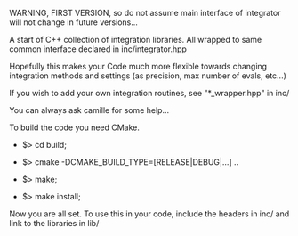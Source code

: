 
WARNING, FIRST VERSION, so do not assume main interface of integrator will not change in future versions...

A start of C++ collection of integration libraries. All wrapped to same common interface
declared in inc/integrator.hpp

Hopefully this makes your Code much more flexible towards changing integration methods and
settings (as precision, max number of evals, etc...)

If you wish to add your own integration routines, see "*_wrapper.hpp" in inc/

You can always ask camille for some help...


To build the code you need CMake.

  -  $> cd build;

  -  $> cmake -DCMAKE_BUILD_TYPE=[RELEASE|DEBUG|...] ..

  -  $> make;

  -  $> make install;


Now you are all set. To use this in your code, include the headers in inc/
and link to the libraries in lib/


